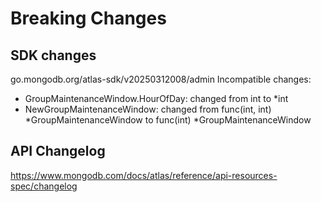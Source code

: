 # Breaking Changes

## SDK changes

go.mongodb.org/atlas-sdk/v20250312008/admin
Incompatible changes:

- GroupMaintenanceWindow.HourOfDay: changed from int to \*int
- NewGroupMaintenanceWindow: changed from func(int, int) *GroupMaintenanceWindow to func(int) *GroupMaintenanceWindow

## API Changelog

https://www.mongodb.com/docs/atlas/reference/api-resources-spec/changelog
